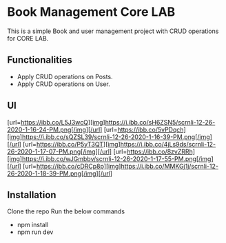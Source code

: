 # Book Management Core LAB

This is a simple Book and user management project with CRUD operations for CORE LAB.

## Functionalities
 - Apply CRUD operations on Posts.
 - Apply CRUD operations on User.
 
## UI
[url=https://ibb.co/L5J3wcQ][img]https://i.ibb.co/sH6ZSN5/scrnli-12-26-2020-1-16-24-PM.png[/img][/url]
[url=https://ibb.co/5vPDqch][img]https://i.ibb.co/sQZSL39/scrnli-12-26-2020-1-16-39-PM.png[/img][/url]
[url=https://ibb.co/P5yT3QT][img]https://i.ibb.co/4jLs9ds/scrnli-12-26-2020-1-17-07-PM.png[/img][/url]
[url=https://ibb.co/8zvZRRh][img]https://i.ibb.co/wJGmbbv/scrnli-12-26-2020-1-17-55-PM.png[/img][/url]
[url=https://ibb.co/cDRCp8p][img]https://i.ibb.co/MMKGj1j/scrnli-12-26-2020-1-18-39-PM.png[/img][/url]

## Installation

Clone the repo
Run the below commands

- npm install
- npm run dev

